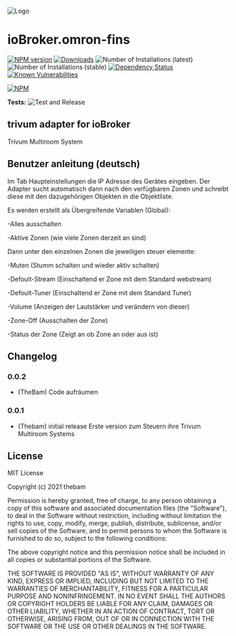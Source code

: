 ![Logo](admin/omron-fins.png)
# ioBroker.omron-fins

[![NPM version](http://img.shields.io/npm/v/iobroker.omron-fins.svg)](https://www.npmjs.com/package/iobroker.omron-fins)
[![Downloads](https://img.shields.io/npm/dm/iobroker.omron-fins.svg)](https://www.npmjs.com/package/iobroker.omron-fins)
![Number of Installations (latest)](http://iobroker.live/badges/omron-fins-installed.svg)
![Number of Installations (stable)](http://iobroker.live/badges/omron-fins-stable.svg)
[![Dependency Status](https://img.shields.io/david/thebam1990/iobroker.omron-fins.svg)](https://david-dm.org/thebam1990/iobroker.omron-fins)
[![Known Vulnerabilities](https://snyk.io/test/github/thebam1990/ioBroker.omron-fins/badge.svg)](https://snyk.io/test/github/thebam1990/ioBroker.omron-fins)

[![NPM](https://nodei.co/npm/iobroker.omron-fins.png?downloads=true)](https://nodei.co/npm/iobroker.omron-fins/)

**Tests:** ![Test and Release](https://github.com/thebam1990/ioBroker.omron-fins/workflows/Test%20and%20Release/badge.svg)

## trivum adapter for ioBroker
Trivum Multiroom System


## Benutzer anleitung (deutsch)

Im Tab Haupteinstellungen die IP Adresse des Gerätes eingeben. 
Der Adapter sucht automatisch dann nach den verfügbaren Zonen und schreibt diese mit den dazugehörigen Objekten in die Objektliste.

Es werden erstellt als Übergreifende Variablen (Global):

-Alles ausschalten

-Aktive Zonen (wie viele Zonen derzeit an sind)

Dann unter den einzelnen Zonen die jeweiligen steuer elemente:

-Muten (Stumm schalten und wieder aktiv schalten)

-Defoult-Stream (Einschaltend er Zone mit dem Standard webstream)

-Defoult-Tuner (Einschaltend er Zone mit dem Standard Tuner)

-Volume (Anzeigen der Lautstärker und verändern von dieser)

-Zone-Off (Ausschalten der Zone)

-Status der Zone (Zeigt an ob Zone an oder aus ist)



## Changelog

### 0.0.2
* (TheBam) Code aufräumen

### 0.0.1
* (Thebam) initial release
Erste version zum Steuern ihre Trivum Multiroom Systems

## License
MIT License

Copyright (c) 2021 thebam 

Permission is hereby granted, free of charge, to any person obtaining a copy
of this software and associated documentation files (the "Software"), to deal
in the Software without restriction, including without limitation the rights
to use, copy, modify, merge, publish, distribute, sublicense, and/or sell
copies of the Software, and to permit persons to whom the Software is
furnished to do so, subject to the following conditions:

The above copyright notice and this permission notice shall be included in all
copies or substantial portions of the Software.

THE SOFTWARE IS PROVIDED "AS IS", WITHOUT WARRANTY OF ANY KIND, EXPRESS OR
IMPLIED, INCLUDING BUT NOT LIMITED TO THE WARRANTIES OF MERCHANTABILITY,
FITNESS FOR A PARTICULAR PURPOSE AND NONINFRINGEMENT. IN NO EVENT SHALL THE
AUTHORS OR COPYRIGHT HOLDERS BE LIABLE FOR ANY CLAIM, DAMAGES OR OTHER
LIABILITY, WHETHER IN AN ACTION OF CONTRACT, TORT OR OTHERWISE, ARISING FROM,
OUT OF OR IN CONNECTION WITH THE SOFTWARE OR THE USE OR OTHER DEALINGS IN THE
SOFTWARE.